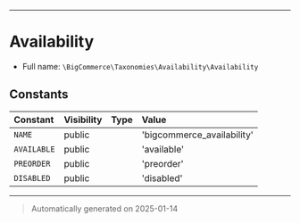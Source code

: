 ***

# Availability





* Full name: `\BigCommerce\Taxonomies\Availability\Availability`


## Constants

| Constant | Visibility | Type | Value |
|:---------|:-----------|:-----|:------|
|`NAME`|public| |&#039;bigcommerce_availability&#039;|
|`AVAILABLE`|public| |&#039;available&#039;|
|`PREORDER`|public| |&#039;preorder&#039;|
|`DISABLED`|public| |&#039;disabled&#039;|




***
> Automatically generated on 2025-01-14

